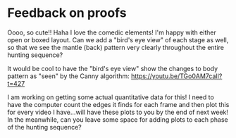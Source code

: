 # Feedback on proofs

Oooo, so cute!! Haha I love the comedic elements! I'm happy with either open or boxed layout. Can we add a "bird's eye view" of each stage as well, so that we see the mantle (back) pattern very clearly throughout the entire hunting sequence?

It would be cool to have the "bird's eye view" show the changes to body pattern as "seen" by the Canny algorithm: https://youtu.be/TGo0AM7calI?t=427

I am working on getting some actual quantitative data for this! I need to have the computer count the edges it finds for each frame and then plot this for every video I have...will have these plots to you by the end of next week! In the meanwhile, can you leave some space for adding plots to each phase of the hunting sequence?